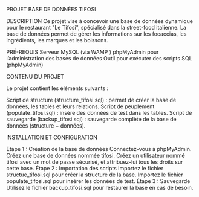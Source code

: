 PROJET BASE DE DONNÉES TIFOSI

DESCRIPTION
Ce projet vise à concevoir une base de données dynamique pour le restaurant "Le Tifosi", spécialisé dans la street-food italienne. 
La base de données permet de gérer les informations sur les focaccias, les ingrédients, les marques et les boissons.

PRÉ-REQUIS 
Serveur MySQL (via WAMP )
phpMyAdmin pour l’administration des bases de données
Outil pour exécuter des scripts SQL (phpMyAdmin)

CONTENU DU PROJET

Le projet contient les éléments suivants :

Script de structure (structure_tifosi.sql) : permet de créer la base de données, les tables et leurs relations.
Script de peuplement (populate_tifosi.sql) : insère des données de test dans les tables.
Script de sauvegarde (backup_tifosi.sql) : sauvegarde complète de la base de données (structure + données).

INSTALLATION ET CONFIGURATION

Étape 1 : Création de la base de données
Connectez-vous à phpMyAdmin.
Créez une base de données nommée tifosi.
Créez un utilisateur nommé tifosi avec un mot de passe sécurisé, et attribuez-lui tous les droits sur cette base.
Étape 2 : Importation des scripts
Importez le fichier structue_tifosi.sql pour créer la structure de la base.
Importez le fichier populate_tifosi.sql pour insérer les données de test.
Étape 3 : Sauvegarde
Utilisez le fichier backup_tifosi.sql pour restaurer la base en cas de besoin.

